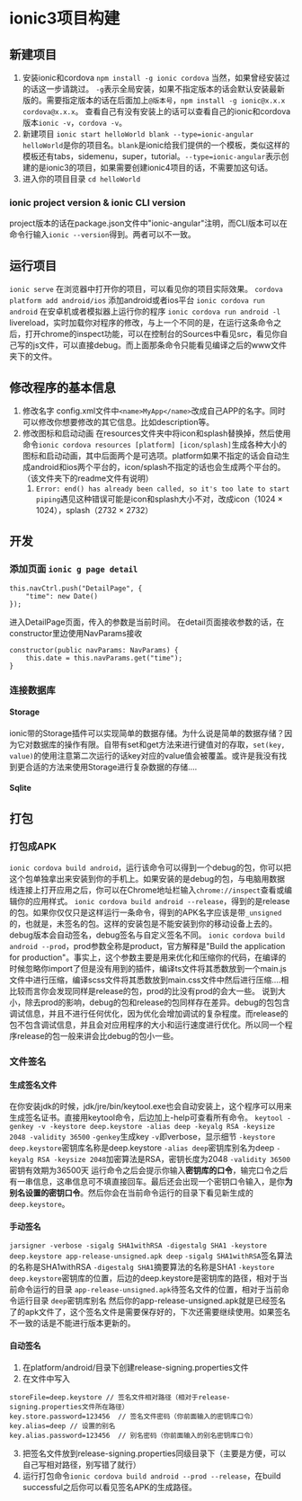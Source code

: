 # ionic3项目构建
## 新建项目
1. 安装ionic和cordova `npm install -g ionic cordova`
当然，如果曾经安装过的话这一步请跳过。
`-g`表示全局安装，如果不指定版本的话会默认安装最新版的。需要指定版本的话在后面加上`@版本号`，`npm install -g ionic@x.x.x cordova@x.x.x`。
查看自己有没有安装上的话可以查看自己的ionic和cordova版本`ionic -v`，`cordova -v`。
2. 新建项目 `ionic start helloWorld blank --type=ionic-angular`
`helloWorld`是你的项目名。`blank`是ionic给我们提供的一个模板，类似这样的模板还有tabs，sidemenu，super，tutorial。`--type=ionic-angular`表示创建的是ionic3的项目，如果需要创建ionic4项目的话，不需要加这句话。
3. 进入你的项目目录 `cd helloWorld`
### ionic project version & ionic CLI version
project版本的话在package.json文件中"ionic-angular"注明，而CLI版本可以在命令行输入`ionic --version`得到。两者可以不一致。
## 运行项目
`ionic serve` 在浏览器中打开你的项目，可以看见你的项目实际效果。
`cordova platform add android/ios` 添加android或者ios平台
`ionic cordova run android` 在安卓机或者模拟器上运行你的程序
`ionic cordova run android -l` livereload，实时加载你对程序的修改，与上一个不同的是，在运行这条命令之后，打开chrome的inspect功能，可以在控制台的Sources中看见src，看见你自己写的js文件，可以直接debug。而上面那条命令只能看见编译之后的www文件夹下的文件。
## 修改程序的基本信息
1. 修改名字
config.xml文件中`<name>MyApp</name>`改成自己APP的名字。同时可以修改你想要修改的其它信息。比如description等。
2. 修改图标和启动动画
在resources文件夹中将icon和splash替换掉，然后使用命令`ionic cordova resources [platform] [icon/splash]`生成各种大小的图标和启动动画，其中后面两个是可选项。platform如果不指定的话会自动生成android和ios两个平台的，icon/splash不指定的话也会生成两个平台的。（该文件夹下的readme文件有说明）
    1. `Error: end() has already been called, so it's too late to start piping`遇见这种错误可能是icon和splash大小不对，改成icon（1024 × 1024），splash（2732 × 2732）
## 开发
### 添加页面 `ionic g page detail`
```
this.navCtrl.push("DetailPage", {
    "time": new Date()
});
```
进入DetailPage页面，传入的参数是当前时间。
在detail页面接收参数的话，在constructor里边使用NavParams接收
```
constructor(public navParams: NavParams) {
    this.date = this.navParams.get("time");
}
```
### 连接数据库
#### Storage
ionic带的Storage插件可以实现简单的数据存储。为什么说是简单的数据存储？因为它对数据库的操作有限。自带有set和get方法来进行键值对的存取，`set(key, value)`的使用注意第二次运行的话key对应的value值会被覆盖。或许是我没有找到更合适的方法来使用Storage进行复杂数据的存储....
#### Sqlite





## 打包
### 打包成APK
`ionic cordova build android`，运行该命令可以得到一个debug的包，你可以把这个包单独拿出来安装到你的手机上。如果安装的是debug的包，与电脑用数据线连接上打开应用之后，你可以在Chrome地址栏输入`chrome://inspect`查看或编辑你的应用样式。
`ionic cordova build android --release`，得到的是release的包。如果你仅仅只是这样运行一条命令，得到的APK名字应该是带`_unsigned`的，也就是，未签名的包。这样的安装包是不能安装到你的移动设备上去的。debug版本会自动签名，debug签名与自定义签名不同。
`ionic cordova build android --prod`，prod参数全称是product，官方解释是"Build the application for production"。事实上，这个参数主要是用来优化和压缩你的代码，在编译的时候忽略你import了但是没有用到的插件，编译ts文件将其悉数放到一个main.js文件中进行压缩，编译scss文件将其悉数放到main.css文件中然后进行压缩....相比较而言你会发现同样是release的包，prod的比没有prod的会大一些。
说到大小，除去prod的影响，debug的包和release的包同样存在差异。debug的包包含调试信息，并且不进行任何优化，因为优化会增加调试的复杂程度。而release的包不包含调试信息，并且会对应用程序的大小和运行速度进行优化。所以同一个程序release的包一般来讲会比debug的包小一些。
### 文件签名
#### 生成签名文件
在你安装jdk的时候，jdk/jre/bin/keytool.exe也会自动安装上，这个程序可以用来生成签名证书。直接用keytool命令，后边加上-help可查看所有命令。
`keytool -genkey -v -keystore deep.keystore -alias deep -keyalg RSA -keysize 2048 -validity 36500`
`-genkey`生成key
`-v`即verbose，显示细节
`-keystore deep.keystore`密钥库名称是deep.keystore
`-alias deep`密钥库别名为deep
`-keyalg RSA -keysize 2048`加密算法是RSA，密钥长度为2048
`-validity 36500`密钥有效期为36500天
运行命令之后会提示你输入**密钥库的口令**，输完口令之后有一串信息，这串信息可不填直接回车。最后还会出现一个密钥口令输入，是你**为别名设置的密钥口令**。然后你会在当前命令运行的目录下看见新生成的`deep.keystore`。
#### 手动签名
`jarsigner -verbose -sigalg SHA1withRSA -digestalg SHA1 -keystore deep.keystore app-release-unsigned.apk deep`
`-sigalg SHA1withRSA`签名算法的名称是SHA1withRSA
`-digestalg SHA1`摘要算法的名称是SHA1
`-keystore deep.keystore`密钥库的位置，后边的deep.keystore是密钥库的路径，相对于当前命令运行的目录
`app-release-unsigned.apk`待签名文件的位置，相对于当前命令运行目录
`deep`密钥库别名
然后你的app-release-unsigned.apk就是已经签名了的apk文件了，这个签名文件是需要保存好的，下次还需要继续使用。如果签名不一致的话是不能进行版本更新的。
#### 自动签名
1. 在platform/android/目录下创建release-signing.properties文件
2. 在文件中写入
```
storeFile=deep.keystore // 签名文件相对路径（相对于release-signing.properties文件所在路径）
key.store.password=123456  // 签名文件密码（你前面输入的密钥库口令）
key.alias=deep // 设置的别名
key.alias.password=123456  // 别名密码（你前面输入的别名密钥库口令）
```
3. 把签名文件放到release-signing.properties同级目录下（主要是方便，可以自己写相对路径，别写错了就行）
4. 运行打包命令`ionic cordova build android --prod --release`，在build successful之后你可以看见签名APK的生成路径。






 
